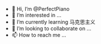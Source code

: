 - 👋 Hi, I’m @PerfectPiano
- 👀 I’m interested in ...
- 🌱 I’m currently learning 马克思主义
- 💞️ I’m looking to collaborate on ...
- 📫 How to reach me ...

<!---
PerfectPiano/PerfectPiano is a ✨ special ✨ repository because its `README.md` (this file) appears on your GitHub profile.
You can click the Preview link to take a look at your changes.
--->
